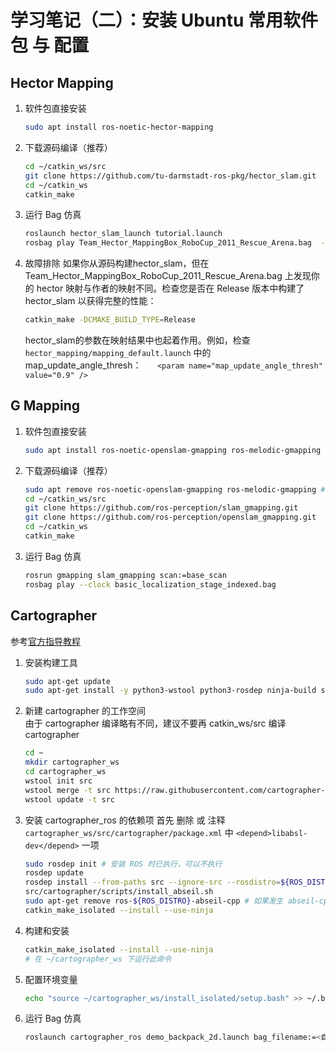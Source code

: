 # 学习笔记（二）：安装 Ubuntu 常用软件包 与 配置

## Hector Mapping
1. 软件包直接安装
   ```bash
   sudo apt install ros-noetic-hector-mapping
   ```
2. 下载源码编译（推荐）
   ```bash
   cd ~/catkin_ws/src
   git clone https://github.com/tu-darmstadt-ros-pkg/hector_slam.git
   cd ~/catkin_ws
   catkin_make
   ```
3. 运行 Bag 仿真
   ```bash
   roslaunch hector_slam_launch tutorial.launch
   rosbag play Team_Hector_MappingBox_RoboCup_2011_Rescue_Arena.bag  --clock
   ```
4. 故障排除
   如果你从源码构建hector_slam，但在 Team_Hector_MappingBox_RoboCup_2011_Rescue_Arena.bag 上发现你的 hector 映射与作者的映射不同。检查您是否在 Release 版本中构建了 hector_slam 以获得完整的性能：
   ```bash
   catkin_make -DCMAKE_BUILD_TYPE=Release
   ```
   hector_slam的参数在映射结果中也起着作用。例如，检查 `hector_mapping/mapping_default.launch` 中的 map_update_angle_thresh：
`   <param name="map_update_angle_thresh" value="0.9" />`

## G Mapping 
1. 软件包直接安装
   ```bash
   sudo apt install ros-noetic-openslam-gmapping ros-melodic-gmapping
   ```
2. 下载源码编译（推荐）   
   ```bash
   sudo apt remove ros-noetic-openslam-gmapping ros-melodic-gmapping # 先通过软件包安装，再卸载软件包保证依赖
   cd ~/catkin_ws/src
   git clone https://github.com/ros-perception/slam_gmapping.git
   git clone https://github.com/ros-perception/openslam_gmapping.git
   cd ~/catkin_ws
   catkin_make
   ```
3. 运行 Bag 仿真
   ```bash
   rosrun gmapping slam_gmapping scan:=base_scan
   rosbag play --clock basic_localization_stage_indexed.bag

   ```

## Cartographer
参考[官方指导教程](https://google-cartographer-ros.readthedocs.io/en/latest/compilation.html)

1. 安装构建工具
   ```bash
   sudo apt-get update
   sudo apt-get install -y python3-wstool python3-rosdep ninja-build stow
   ```
2. 新建 cartographer 的工作空间  
   由于 cartographer 编译略有不同，建议不要再 catkin_ws/src 编译 cartographer
   ```bash
   cd ~
   mkdir cartographer_ws
   cd cartographer_ws
   wstool init src
   wstool merge -t src https://raw.githubusercontent.com/cartographer-project/cartographer_ros/master/cartographer_ros.rosinstall
   wstool update -t src
   ```
3. 安装 cartographer_ros 的依赖项
   首先 删除 或 注释 `cartographer_ws/src/cartographer/package.xml` 中 `<depend>libabsl-dev</depend>` 一项
   ```bash
   sudo rosdep init # 安装 ROS 时已执行，可以不执行
   rosdep update
   rosdep install --from-paths src --ignore-src --rosdistro=${ROS_DISTRO} -y
   src/cartographer/scripts/install_abseil.sh
   sudo apt-get remove ros-${ROS_DISTRO}-abseil-cpp # 如果发生 abseil-cpp 库版本冲突再运行该指令
   catkin_make_isolated --install --use-ninja
   ```
4. 构建和安装
   ```bash
   catkin_make_isolated --install --use-ninja
   # 在 ~/cartographer_ws 下运行此命令
   ```
5. 配置环境变量
   ```bash
   echo "source ~/cartographer_ws/install_isolated/setup.bash" >> ~/.bashrc
   ```
6. 运行 Bag 仿真
   ```bash
   roslaunch cartographer_ros demo_backpack_2d.launch bag_filename:=<自行修改为 bag 文件位置>
   ```